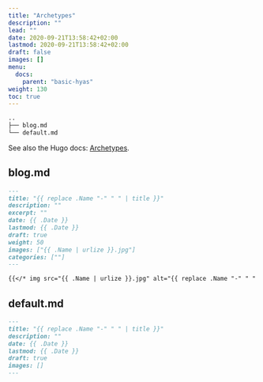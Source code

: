 ```yaml
---
title: "Archetypes"
description: ""
lead: ""
date: 2020-09-21T13:58:42+02:00
lastmod: 2020-09-21T13:58:42+02:00
draft: false
images: []
menu: 
  docs:
    parent: "basic-hyas"
weight: 130
toc: true
---
```


```bash
..
├── blog.md
└── default.md
```

See also the Hugo docs: [Archetypes](https://gohugo.io/content-management/archetypes/).

## blog.md

```md
---
title: "{{ replace .Name "-" " " | title }}"
description: ""
excerpt: ""
date: {{ .Date }}
lastmod: {{ .Date }}
draft: true
weight: 50
images: ["{{ .Name | urlize }}.jpg"]
categories: [""]
---

{{</* img src="{{ .Name | urlize }}.jpg" alt="{{ replace .Name "-" " " | title }}" caption="{{ replace .Name "-" " " | title }}" class="wide" */>}}
```

## default.md

```md
---
title: "{{ replace .Name "-" " " | title }}"
description: ""
date: {{ .Date }}
lastmod: {{ .Date }}
draft: true
images: []
---
```
